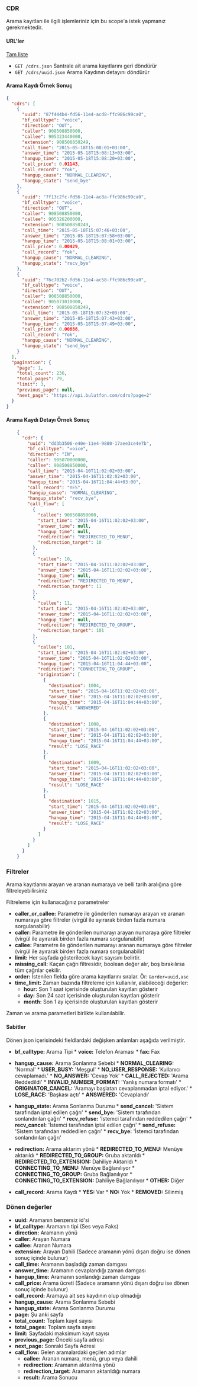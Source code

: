 ### CDR

Arama kayıtları ile ilgili işlemleriniz için bu scope'a istek yapmanız gerekmektedir.

#### URL'ler

[Tam liste](http://api.bulutfon.com/docs#!/CDR)

* `GET /cdrs.json` Santrale ait arama kayıtlarını geri döndürür
* `GET /cdrs/uuid.json` Arama Kaydının detayını döndürür

#### Arama Kaydı Örnek Sonuç

```json
{
  "cdrs": [
    {
      "uuid": "87f444b4-fd56-11e4-acd8-ffc986c99ca0",
      "bf_calltype": "voice",
      "direction": "OUT",
      "caller": 908508850000,
      "callee": 905323440000,
      "extension": 908508850249,
      "call_time": "2015-05-18T15:08:01+03:00",
      "answer_time": "2015-05-18T15:08:13+03:00",
      "hangup_time": "2015-05-18T15:08:20+03:00",
      "call_price": 0.01143,
      "call_record": "Yok",
      "hangup_cause": "NORMAL_CLEARING",
      "hangup_state": "send_bye"
    },
    {
      "uuid": "7f13c2fc-fd56-11e4-ac8a-ffc986c99ca0",
      "bf_calltype": "voice",
      "direction": "OUT",
      "caller": 908508850000,
      "callee": 905326200000,
      "extension": 908508850249,
      "call_time": "2015-05-18T15:07:46+03:00",
      "answer_time": "2015-05-18T15:07:58+03:00",
      "hangup_time": "2015-05-18T15:08:01+03:00",
      "call_price": 0.00429,
      "call_record": "Yok",
      "hangup_cause": "NORMAL_CLEARING",
      "hangup_state": "recv_bye"
    },
    {
      "uuid": "76c702b2-fd56-11e4-ac58-ffc986c99ca0",
      "bf_calltype": "voice",
      "direction": "OUT",
      "caller": 908508850000,
      "callee": 905073010000,
      "extension": 908508850249,
      "call_time": "2015-05-18T15:07:32+03:00",
      "answer_time": "2015-05-18T15:07:43+03:00",
      "hangup_time": "2015-05-18T15:07:49+03:00",
      "call_price": 0.00888,
      "call_record": "Yok",
      "hangup_cause": "NORMAL_CLEARING",
      "hangup_state": "send_bye"
    }
  ],
  "pagination": {
    "page": 1,
    "total_count": 236,
    "total_pages": 79,
    "limit": 3,
    "previous_page": null,
    "next_page": "https://api.bulutfon.com/cdrs?page=2"
  }
}
```

#### Arama Kaydı Detayı Örnek Sonuç

```json
    {
      "cdr": {
        "uuid": "dd3b3506-e40e-11e4-9880-17aee3ce4e7b",
        "bf_calltype": "voice",
        "direction": "IN",
        "caller": 905070000000,
        "callee": 908508850000,
        "call_time": "2015-04-16T11:02:02+03:00",
        "answer_time": "2015-04-16T11:02:02+03:00",
        "hangup_time": "2015-04-16T11:04:44+03:00",
        "call_record": "YES",
        "hangup_cause": "NORMAL_CLEARING",
        "hangup_state": "recv_bye",
        "call_flow": [
          {
            "callee": 908508850000,
            "start_time": "2015-04-16T11:02:02+03:00",
            "answer_time": null,
            "hangup_time": null,
            "redirection": "REDIRECTED_TO_MENU",
            "redirection_target": 10
          },
          {
            "callee": 10,
            "start_time": "2015-04-16T11:02:02+03:00",
            "answer_time": "2015-04-16T11:02:02+03:00",
            "hangup_time": null,
            "redirection": "REDIRECTED_TO_MENU",
            "redirection_target": 11
          },
          {
            "callee": 11,
            "start_time": "2015-04-16T11:02:02+03:00",
            "answer_time": "2015-04-16T11:02:02+03:00",
            "hangup_time": null,
            "redirection": "REDIRECTED_TO_GROUP",
            "redirection_target": 101
          },
          {
            "callee": 101,
            "start_time": "2015-04-16T11:02:02+03:00",
            "answer_time": "2015-04-16T11:02:02+03:00",
            "hangup_time": "2015-04-16T11:04:44+03:00",
            "redirection": "CONNECTING_TO_GROUP",
            "origination": [
              {
                "destination": 1004,
                "start_time": "2015-04-16T11:02:02+03:00",
                "answer_time": "2015-04-16T11:02:02+03:00",
                "hangup_time": "2015-04-16T11:04:44+03:00",
                "result": "ANSWERED"
              },
              {
                "destination": 1008,
                "start_time": "2015-04-16T11:02:02+03:00",
                "answer_time": "2015-04-16T11:02:02+03:00",
                "hangup_time": "2015-04-16T11:04:44+03:00",
                "result": "LOSE_RACE"
              },
              {
                "destination": 1009,
                "start_time": "2015-04-16T11:02:02+03:00",
                "answer_time": "2015-04-16T11:02:02+03:00",
                "hangup_time": "2015-04-16T11:04:44+03:00",
                "result": "LOSE_RACE"
              },
              {
                "destination": 1015,
                "start_time": "2015-04-16T11:02:02+03:00",
                "answer_time": "2015-04-16T11:02:02+03:00",
                "hangup_time": "2015-04-16T11:04:44+03:00",
                "result": "LOSE_RACE"
              }
            ]
          }
        ]
      }
    }
```

### Filtreler

Arama kayıtlarını arayan ve aranan numaraya ve belli tarih aralığına göre filtreleyebilirsiniz

Filtreleme için kullanacağınız parametreler

* **caller_or_callee:** Parametre ile gönderilen numarayı arayan ve aranan numaraya göre filtreler (virgül ile ayırarak birden fazla numara sorgulanabilir)
* **caller:** Parametre ile gönderilen numarayı arayan numaraya göre filtreler (virgül ile ayırarak birden fazla numara sorgulanabilir)
* **callee:** Parametre ile gönderilen numarayı aranan numaraya göre filtreler (virgül ile ayırarak birden fazla numara sorgulanabilir)
* **limit:** Her sayfada gösterilecek kayıt sayısını belirtir.
* **missing_call:** Kaçan çağrı filtresidir, boolean değer alır, boş bırakılırsa tüm çağrılar çekilir.
* **order:** İstenilen fielda göre arama kayıtlarını sıralar. Ör: `&order=uuid,asc`
* **time_limit:** Zaman bazında filtreleme için kullanılır, alabileceği değerler:
    * **hour:** Son 1 saat içerisinde oluşturulan kayıtları gösterir
    * **day:** Son 24 saat içerisinde oluşturulan kayıtları gösterir
    * **month:** Son 1 ay içerisinde oluşturulan kayıtları gösterir

Zaman ve arama parametleri birlikte kullanılabilir.


#### Sabitler

Dönen json içerisindeki fieldlardaki değişken anlamları aşağıda verilmiştir.

* **bf_calltype:** Arama Tipi
      * **voice:** Telefon Araması
      * **fax:** Fax

* **hangup_cause:** Arama Sonlanma Sebebi
      * **NORMAL_CLEARING:** 'Normal'
      * **USER_BUSY:** 'Meşgul'
      * **NO_USER_RESPONSE:** 'Kullanıcı cevaplamadı.'
      * **NO_ANSWER:** 'Cevap Yok'
      * **CALL_REJECTED:** 'Arama Reddedildi'
      * **INVALID_NUMBER_FORMAT:** 'Yanlış numara formatı'
      * **ORIGINATOR_CANCEL:** 'Aramayı başlatan cevaplanmadan iptal ediyor.'
      * **LOSE_RACE:** 'Başkası açtı'
      * **ANSWERED:** 'Cevaplandı'

* **hangup_state:** Arama Sonlanma Durumu
      * **send_cancel:** 'Sistem tarafından iptal edilen çağrı'
      * **send_bye:** 'Sistem tarafından sonlandırılan çağrı'
      * **recv_refuse:** 'İstemci tarafından reddedilen çağrı'
      * **recv_cancel:** 'İstemci tarafından iptal edilen çağrı'
      * **send_refuse:** 'Sistem tarafından reddedilen çağrı'
      * **recv_bye:** 'İstemci tarafından sonlandırılan çağrı'

* **redirection:** Arama aktarım yönü
      * **REDIRECTED_TO_MENU:** Menüye aktarıldı
      * **REDIRECTED_TO_GROUP:** Gruba aktarıldı
      * **REDIRECTED_TO_EXTENSION:** Dahiliye Aktarıldı
      * **CONNECTING_TO_MENU:** Menüye Bağlanılıyor
      * **CONNECTING_TO_GROUP:** Gruba Bağlanılıyor
      * **CONNECTING_TO_EXTENSION:** Dahiliye Bağlanılıyor
      * **OTHER:** Diğer
* **call_record:** Arama Kaydı
      * **YES:** Var
      * **NO:** Yok
      * **REMOVED:** Silinmiş


### Dönen değerler

* **uuid:** Aramanın benzersiz id'si
* **bf_calltype:** Aramanın tipi (Ses veya Faks)
* **direction:** Aramanın yönü
* **caller:** Arayan Numara
* **callee:** Aranan Numara
* **extension:** Arayan Dahili (Sadece aramanın yönü dışarı doğru ise dönen sonuç içinde bulunur)
* **call_time:** Aramanın başladığı zaman damgası
* **answer_time:** Aramanın cevaplandığı zaman damgası
* **hangup_time:** Aramanın sonlandığı zaman damgası
* **call_price:** Arama ücreti (Sadece aramanın yönü dışarı doğru ise dönen sonuç içinde bulunur)
* **call_record:** Aramaya ait ses kaydının olup olmadığı
* **hangup_cause:** Arama Sonlanma Sebebi
* **hangup_state:** Arama Sonlanma Durumu
* **page:** Şu anki sayfa
* **total_count:** Toplam kayıt sayısı
* **total_pages:** Toplam sayfa sayısı
* **limit:** Sayfadaki maksimum kayıt sayısı
* **previous_page:** Önceki sayfa adresi
* **next_page:** Sonraki Sayfa Adresi
* **call_flow:** Gelen aramalardaki geçilen adımlar
    * **callee:** Aranan numara, menü, grup veya dahili
    * **redirection:** Aramanın aktarılma yönü
    * **redirection_target:** Aramanın aktarıldığı numara
    * **result:** Arama Sonucu

